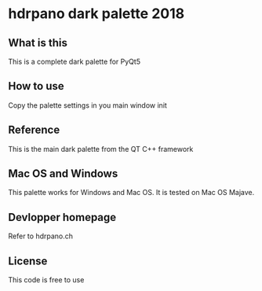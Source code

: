 # hdrpano dark palette 2018

## What is this
This is a complete dark palette for PyQt5

## How to use
Copy the palette settings in you main window init

## Reference
This is the main dark palette from the QT C++ framework

## Mac OS and Windows
This palette works for Windows and Mac OS. It is tested on Mac OS Majave.

## Devlopper homepage
Refer to hdrpano.ch 

## License
This code is free to use
